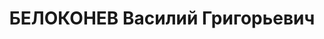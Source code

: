 ---
title: БЕЛОКОНЕВ Василий Григорьевич
description: '1903 г.р., русский, урож. ст.Пришибской Орджоникидзевского края, соц.
  происхождение из крестьян, образование высшее, прож. г.Ростов-на-Дону, главный инженер
  Степнянского маслозавода.

  Арестован 27.09.1937г. НКВД по АЧК за участие в контрреволюционной организации правых.

  Осуждён 13.12.1937 г. Военной коллегией Верховного суда СССР по ст.ст.58-8-7-11
  УК РСФСР к расстрелу. Приговор приведён в исполнение 13.12.1937г. в г.Ростове-на-Дону.
  16.03.1957г. ВК Верховного Суда СССР дело в отношении Белоконева В.Г. производством
  прекращено, за отсутствием состава преступления.'
---